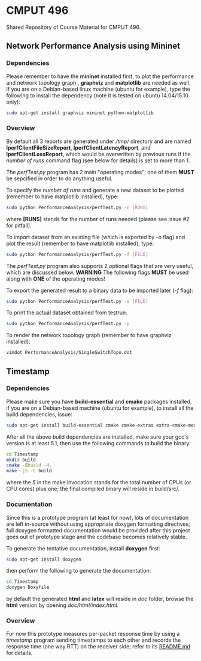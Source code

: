 # CMPUT 496
Shared Repository of Course Material for CMPUT 496.

## Network Performance Analysis using Mininet
### Dependencies
Please remember to have the **mininet** installed first, to plot the performance
and network topology graph , **graphviz** and **matplotlib** are needed as well.
If you are on a Debian-based linux machine (ubuntu for example), type the
following to install the dependency
(note it is tested on ubuntu 14.04/15.10 only):
```bash
sudo apt-get install graphviz mininet python-matplotlib
```
### Overview
By default all 3 reports are generated under */tmp/* directory and are named
**IperfClientFileSizeReport**, **IperfClientLatencyReport**, and
**IperfClientLossReport**, which would be overwritten by previous runs if the
*number of runs* command flag (see below for details) is set to more than 1.

The *perfTest.py* program has 2 main "operating modes"; one of them **MUST** be
sepcified in order to do anything useful.

To specify the *number of runs* and generate a new dataset to be plotted
(remember to have matplotlib installed), type:
```bash
sudo python PerformanceAnalysis/perfTest.py -r [RUNS]
```
where **[RUNS]** stands for the number of runs needed
(please see issue #2 for pitfall).

To import dataset from an existing file (which is exported by *-o* flag) and
plot the result (remember to have matplotlib installed), type:
```bash
sudo python PerformanceAnalysis/perfTest.py -f [FILE]
```

The *perfTest.py* program also supports 2 optional flags that are very useful,
which are discussed below.
**WARNING**
The following flags **MUST** be used along with **ONE** of the operating modes!

To export the generated result to a binary data to be imported later
(*-f* flag):
```bash
sudo python PerformanceAnalysis/perfTest.py -o [FILE]
```

To print the actual dataset obtained from testrun:
```bash
sudo python PerformanceAnalysis/perfTest.py -p
```

To render the network topology graph (remember to have graphviz installed):
```bash
vimdot PerformanceAnalysis/SingleSwitchTopo.dot
```

## Timestamp
### Dependencies
Please make sure you have **build-essential** and **cmake** packages installed.
if you are on a Debian-based machine (ubuntu for example), to install all the
build dependencies, issue:
```bash
sudo apt-get install build-essential cmake cmake-extras extra-cmake-modules
```
After all the above build dependencies are installed, make sure your gcc's
version is at least 5.1, then use the following commands to build the binary:
```bash
cd Timestamp
mkdir build
cmake -Bbuild -H.
make -j5 -C build
```
where the *5* in the make invocation stands for the total number of CPUs (or
CPU cores) plus one; the final compiled binary will reside in build/src/.

### Documentation
Since this is a prototype program (at least for now), lots of documentation are
left in-source without using appropriate doxygen formatting directives; full
doxygen formatted documentation would be provided after this project goes out
of prototype stage and the codebase becomes relatively stable.

To generate the tentative documentation, install **doxygen** first:
```bash
sudo apt-get install doxygen
```
then perform the following to generate the documentation:
```bash
cd Timestamp
doxygen Doxyfile
```
by default the generated **html** and **latex** will reside in *doc* folder,
browse the **html** version by opening *doc/html/index.html*.
### Overview
For now this prototype measures per-packet response time by using a *timestamp*
program sending timestamps to each other and records the response time (one
way RTT) on the receiver side; refer to its [README.md](./Timestamp/README.md)
for details.
